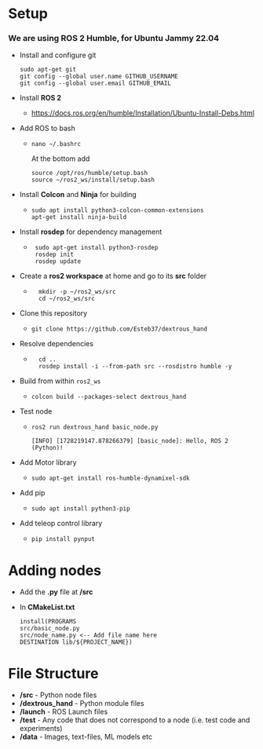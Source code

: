 # Setup

### We are using ROS 2 Humble, for Ubuntu Jammy 22.04
 - Install and configure git
    ```
    sudo apt-get git
    git config --global user.name GITHUB_USERNAME
    git config --global user.email GITHUB_EMAIL
    ```

 - Install **ROS 2**
    - https://docs.ros.org/en/humble/Installation/Ubuntu-Install-Debs.html

 - Add ROS to bash
   - ```nano ~/.bashrc```

      At the bottom add

      ```
      source /opt/ros/humble/setup.bash
      source ~/ros2_ws/install/setup.bash
      ```

 - Install **Colcon** and **Ninja** for building
    - ```
      sudo apt install python3-colcon-common-extensions
      apt-get install ninja-build
      ```

 - Install **rosdep** for dependency management
   - ```
      sudo apt-get install python3-rosdep
      rosdep init
      rosdep update
      ```
 - Create a **ros2 workspace** at home and go to its **src** folder
    - ```
        mkdir -p ~/ros2_ws/src
        cd ~/ros2_ws/src
        ```
- Clone this repository
   - ```git clone https://github.com/Esteb37/dextrous_hand```

- Resolve dependencies
  - ```
      cd ..
      rosdep install -i --from-path src --rosdistro humble -y
      ```
 - Build from within ```ros2_ws```
   - ```colcon build --packages-select dextrous_hand```

 - Test node
   - ```ros2 run dextrous_hand basic_node.py```

         [INFO] [1728219147.878266379] [basic_node]: Hello, ROS 2 (Python)!

 - Add Motor library
   - ```sudo apt-get install ros-humble-dynamixel-sdk```

 - Add pip
   - ```sudo apt install python3-pip```

 - Add teleop control library
   - ```pip install pynput```

# Adding nodes
- Add the **.py** file at **/src**
- In **CMakeList.txt**

   ```
   install(PROGRAMS
   src/basic_node.py
   src/node_name.py <-- Add file name here
   DESTINATION lib/${PROJECT_NAME})
   ```

# File Structure
 - **/src** - Python node files
 - **/dextrous_hand** - Python module files
 - **/launch** - ROS Launch files
 - **/test** - Any code that does not correspond to a node (i.e. test code and experiments)
 - **/data** - Images, text-files, ML models etc